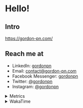 # Hello!

## Intro

<https://gordon-pn.com/>

## Reach me at

- LinkedIn: [gordonpn](https://www.linkedin.com/in/gordonpn/)
- Email: [contact@gordon-pn.com](mailto:contact@gordon-pn.com)
- Facebook Messenger: [gordonpn](https://www.messenger.com/t/Gordonpn)
- Twitter: [@gordonpn](https://twitter.com/Gordonpn)
- Instagram: [@gordonpn](https://www.instagram.com/gordonpn/)

<details>
  <summary>Metrics</summary>

  <img align="center" src="https://github.com/gordonpn/gordonpn/blob/master/github-metrics.svg" alt="GitHub Metrics">

</details>

<details>
  <summary>WakaTime</summary>

  <!--START_SECTION:waka-->
📊 **This Week I Spent My Time On** 

```text
💬 Programming Languages: 
Other                    12 hrs 46 mins      █████████████████████████   99.98 % 
Brazil Dependency Config 0 secs              ░░░░░░░░░░░░░░░░░░░░░░░░░   00.02 % 
Assembly                 0 secs              ░░░░░░░░░░░░░░░░░░░░░░░░░   00.00 % 

🔥 Editors: 
Chrome                   8 hrs 58 mins       ██████████████████░░░░░░░   70.27 % 
Slack                    1 hr 7 mins         ██░░░░░░░░░░░░░░░░░░░░░░░   08.79 % 
Notion                   1 hr 1 min          ██░░░░░░░░░░░░░░░░░░░░░░░   08.02 % 
Messages                 53 mins             ██░░░░░░░░░░░░░░░░░░░░░░░   06.99 % 
Calendar                 16 mins             █░░░░░░░░░░░░░░░░░░░░░░░░   02.17 % 
```


 Last Updated on 27/05/2025 10:28:24 UTC
<!--END_SECTION:waka-->
</details>
